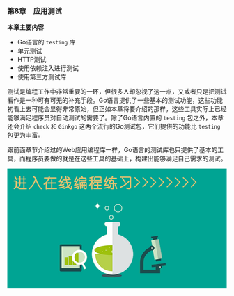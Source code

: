 ### 第8章　应用测试

**本章主要内容**

+ Go语言的 `testing` 库
+ 单元测试
+ HTTP测试
+ 使用依赖注入进行测试
+ 使用第三方测试库

测试是编程工作中非常重要的一环，但很多人却忽视了这一点，又或者只是把测试看作是一种可有可无的补充手段。Go语言提供了一些基本的测试功能，这些功能初看上去可能会显得非常原始，但正如本章将要介绍的那样，这些工具实际上已经能够满足程序员对自动测试的需要了。除了Go语言内置的 `testing` 包之外，本章还会介绍 `check` 和 `Ginkgo` 这两个流行的Go测试包，它们提供的功能比 `testing` 包更为丰富。

跟前面章节介绍过的Web应用编程库一样，Go语言的测试库也只提供了基本的工具，而程序员要做的就是在这些工具的基础上，构建出能够满足自己需求的测试。

![202103132D566F3C.jpg](../images/202103132D566F3C.jpg)

